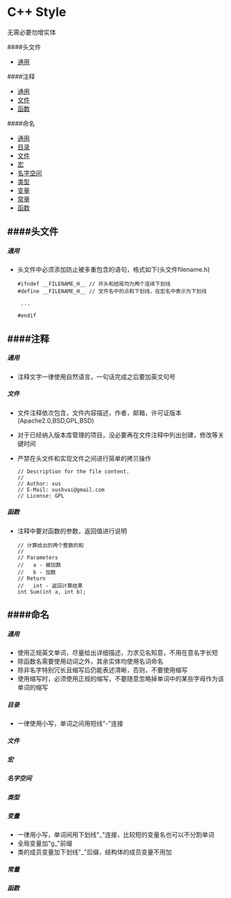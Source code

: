 # C++ Style

无需必要勿增实体

####头文件
- [通用](#header.common)

####注释
- [通用](#comment.common)
- [文件](#comment.file)
- [函数](#comment.func)

####命名
- [通用](#name.common)
- [目录](#name.dir)
- [文件](#name.file)
- [宏](#name.marco)
- [名字空间](#name.namespace)
- [类型](#name.type)
- [变量](#name.var)
- [常量](#name.const)
- [函数](#name.func)



####头文件
----
##### <a name="header.common"></a>通用
- 头文件中必须添加防止被多重包含的语句，格式如下(头文件filename.h)

  ```
  #ifndef __FILENAME_H__ // 开头和结尾均为两个连续下划线
  #define __FILENAME_H__ // 文件名中的点和下划线，在宏名中表示为下划线
   
   ...
   
  #endif
  ```

####注释
----
##### <a name="comment.common"></a>通用
- 注释文字一律使用自然语言，一句话完成之后要加英文句号

##### <a name="comment.file"></a>文件
- 文件注释依次包含，文件内容描述，作者，邮箱，许可证版本(Apache2.0,BSD,GPL,BSD)
- 对于已经纳入版本库管理的项目，没必要再在文件注释中列出创建，修改等关键时间
- 严禁在头文件和实现文件之间进行简单的拷贝操作

  ```  
  // Description for the file content.
  //
  // Author: xus
  // E-Mail: xushvai@gmail.com
  // License: GPL
  ```
##### <a name="comment.func"></a>函数
- 注释中要对函数的参数，返回值进行说明

  ```
  // 计算给出的两个整数的和 
  //
  // Parameters
  //   a - 被加数
  //   b - 加数
  // Return
  //   int - 返回计算结果
  int Sum(int a, int b);
  ```




####命名
----

##### <a name="name.common"></a>通用
- 使用正规英文单词，尽量给出详细描述，力求见名知意，不用在意名字长短
- 除函数名需要使用动词之外，其余实体均使用名词命名
- 除非名字特别冗长且缩写后仍能表述清晰，否则，不要使用缩写
- 使用缩写时，必须使用正规的缩写，不要随意忽略掉单词中的某些字母作为该单词的缩写

##### <a name="name.dir"></a>目录
- 一律使用小写，单词之间用短线"-"连接

##### <a name="name.file"></a>文件

##### <a name="name.marco"></a>宏
##### <a name="name.namespace"></a>名字空间
##### <a name="name.type"></a>类型
##### <a name="name.var"></a>变量
- 一律用小写，单词间用下划线"_"连接，比较短的变量名也可以不分割单词
- 全局变量加"g_"前缀
- 类的成员变量加下划线"_"后缀，结构体的成员变量不用加









##### <a name="name.const"></a>常量
##### <a name="name.func"></a>函数

